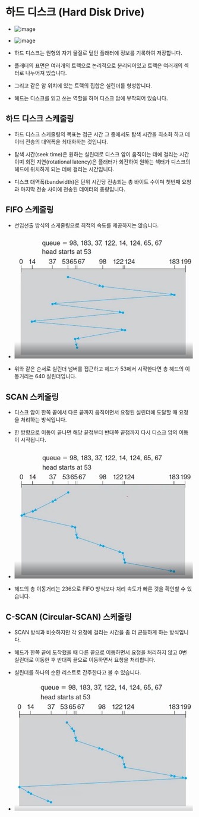 # 하드 디스크 (Hard Disk Drive)

- ![image](../img/hdd1.JPG)

- ![image](../img/hdd2.JPG)

- 하드 디스크는 원형의 자기 물질로 덮인 플래터에 정보를 기록하여 저장합니다.

- 플래터의 표면은 여러개의 트랙으로 논리적으로 분리되어있고 트랙은 여러개의 섹터로 나누어져 있습니다.

- 그리고 같은 암 위치에 있는 트랙의 집합은 실린더를 형성합니다.

- 헤드는 디스크를 읽고 쓰는 역할을 하며 디스크 암에 부착되어 있습니다.

## 하드 디스크 스케줄링

- 하드 디스크 스케줄링의 목표는 접근 시간 그 중에서도 탐색 시간을 최소화 하고 데이터 전송의 대역폭을 최대화하는 것입니다.

- 탐색 시간(seek time)은 원하는 실린더로 디스크 암이 움직이는 데에 걸리는 시간이며 회전 지연(rotational latency)은 플래터가 회전하여 원하는 섹터가 디스크의 헤드에 위치하게 되는 데에 걸리는 시간입니다.

- 디스크 대역폭(bandwidth)은 단위 시간당 전송되는 총 바이트 수이며 첫번째 요청과 마지막 전송 사이에 전송된 데이터의 총량입니다.

## FIFO 스케줄링

- 선입선출 방식의 스케줄링으로 최적의 속도를 제공하지는 않습니다.

- ![image](../../img/hdd_fifo.JPG)

- 위와 같은 순서로 실린더 넘버를 접근하고 헤드가 53에서 시작한다면 총 헤드의 이동거리는 640 실린더입니다.

## SCAN 스케줄링

- 디스크 암이 한쪽 끝에서 다른 끝까지 움직이면서 요청된 실린더에 도달할 때 요청을 처리하는 방식입니다.

- 한 방향으로 이동이 끝나면 해당 끝점부터 반대쪽 끝점까지 다시 디스크 암의 이동이 시작됩니다.

- ![image](../../img/scan.JPG)

- 헤드의 총 이동거리는 236으로 FIFO 방식보다 처리 속도가 빠른 것을 확인할 수 있습니다.

## C-SCAN (Circular-SCAN) 스케줄링

- SCAN 방식과 비슷하지만 각 요청에 걸리는 시간을 좀 더 균등하게 하는 방식입니다.

- 헤드가 한쪽 끝에 도착했을 때 다른 끝으로 이동하면서 요청을 처리하지 않고 0번 실린더로 이동한 후 반대쪽 끝으로 이동하면서 요청을 처리합니다.

- 실린더를 하나의 순환 리스트로 간주한다고 볼 수 있습니다.

- ![image](../../img/c_scan.JPG)